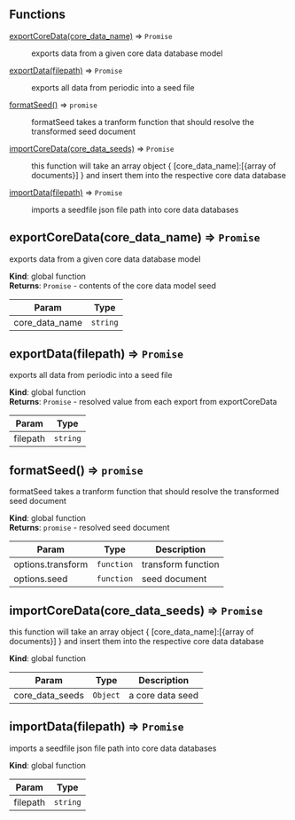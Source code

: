 ## Functions

<dl>
<dt><a href="#exportCoreData">exportCoreData(core_data_name)</a> ⇒ <code>Promise</code></dt>
<dd><p>exports data from a given core data database model</p>
</dd>
<dt><a href="#exportData">exportData(filepath)</a> ⇒ <code>Promise</code></dt>
<dd><p>exports all data from periodic into a seed file</p>
</dd>
<dt><a href="#formatSeed">formatSeed()</a> ⇒ <code>promise</code></dt>
<dd><p>formatSeed takes a tranform function that should resolve the transformed seed document</p>
</dd>
<dt><a href="#importCoreData">importCoreData(core_data_seeds)</a> ⇒ <code>Promise</code></dt>
<dd><p>this function will take an array object { [core_data_name]:[{array of documents}] } and insert them into the respective core data database</p>
</dd>
<dt><a href="#importData">importData(filepath)</a> ⇒ <code>Promise</code></dt>
<dd><p>imports a seedfile json file path into core data databases</p>
</dd>
</dl>

<a name="exportCoreData"></a>

## exportCoreData(core_data_name) ⇒ <code>Promise</code>
exports data from a given core data database model

**Kind**: global function  
**Returns**: <code>Promise</code> - contents of the core data model seed  

| Param | Type |
| --- | --- |
| core_data_name | <code>string</code> | 

<a name="exportData"></a>

## exportData(filepath) ⇒ <code>Promise</code>
exports all data from periodic into a seed file

**Kind**: global function  
**Returns**: <code>Promise</code> - resolved value from each export from exportCoreData  

| Param | Type |
| --- | --- |
| filepath | <code>string</code> | 

<a name="formatSeed"></a>

## formatSeed() ⇒ <code>promise</code>
formatSeed takes a tranform function that should resolve the transformed seed document

**Kind**: global function  
**Returns**: <code>promise</code> - resolved seed document  

| Param | Type | Description |
| --- | --- | --- |
| options.transform | <code>function</code> | transform function |
| options.seed | <code>function</code> | seed document |

<a name="importCoreData"></a>

## importCoreData(core_data_seeds) ⇒ <code>Promise</code>
this function will take an array object { [core_data_name]:[{array of documents}] } and insert them into the respective core data database

**Kind**: global function  

| Param | Type | Description |
| --- | --- | --- |
| core_data_seeds | <code>Object</code> | a core data seed |

<a name="importData"></a>

## importData(filepath) ⇒ <code>Promise</code>
imports a seedfile json file path into core data databases

**Kind**: global function  

| Param | Type |
| --- | --- |
| filepath | <code>string</code> | 

